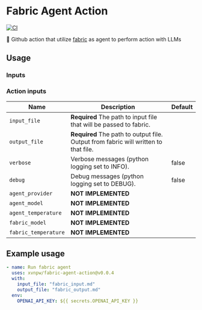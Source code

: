 # Fabric Agent Action

[![CI](https://github.com/xvnpw/fabric-agent-action/actions/workflows/ci.yaml/badge.svg)](https://github.com/xvnpw/fabric-agent-action/actions/workflows/ci.yaml)

🤖 Github action that utilize [fabric](https://github.com/danielmiessler/fabric) as agent to perform action with LLMs

## Usage

### Inputs

### Action inputs

| Name | Description | Default |
| --- | --- | --- |
| `input_file` | **Required** The path to input file that will be passed to fabric. | |
| `output_file` | **Required** The path to output file. Output from fabric will written to that file. | |
| `verbose` | Verbose messages (python logging set to INFO). | false |
| `debug` | Debug messages (python logging set to DEBUG). | false |
| `agent_provider` | **NOT IMPLEMENTED** | |
| `agent_model` | **NOT IMPLEMENTED** | |
| `agent_temperature` | **NOT IMPLEMENTED** | |
| `fabric_model` | **NOT IMPLEMENTED** | |
| `fabric_temperature` | **NOT IMPLEMENTED** | |

## Example usage

```yml
- name: Run fabric agent
  uses: xvnpw/fabric-agent-action@v0.0.4
  with:
    input_file: "fabric_input.md"
    output_file: "fabric_output.md"
  env:
    OPENAI_API_KEY: ${{ secrets.OPENAI_API_KEY }}
```